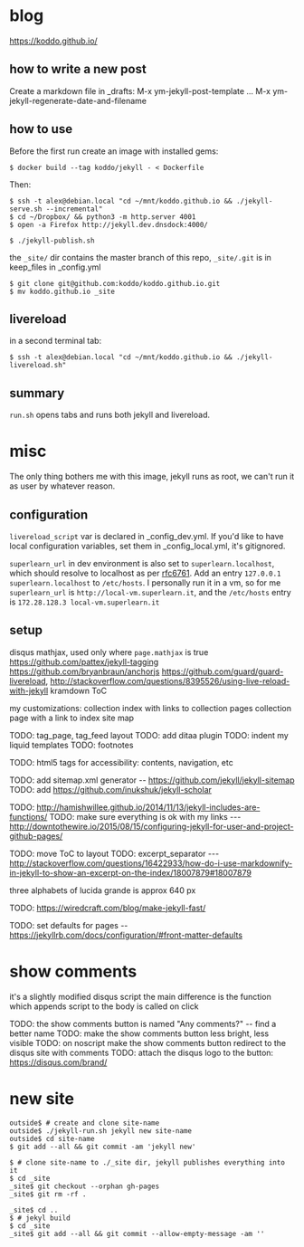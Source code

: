 # blog

https://koddo.github.io/

## how to write a new post

Create a markdown file in _drafts:
M-x ym-jekyll-post-template
...
M-x ym-jekyll-regenerate-date-and-filename

## how to use

Before the first run create an image with installed gems:

```
$ docker build --tag koddo/jekyll - < Dockerfile
```

Then:

```
$ ssh -t alex@debian.local "cd ~/mnt/koddo.github.io && ./jekyll-serve.sh --incremental"
$ cd ~/Dropbox/ && python3 -m http.server 4001
$ open -a Firefox http://jekyll.dev.dnsdock:4000/

$ ./jekyll-publish.sh
```



the `_site/` dir contains the master branch of this repo, `_site/.git` is in keep_files in _config.yml

```
$ git clone git@github.com:koddo/koddo.github.io.git
$ mv koddo.github.io _site
```

## livereload

in a second terminal tab:

```
$ ssh -t alex@debian.local "cd ~/mnt/koddo.github.io && ./jekyll-livereload.sh"
```

## summary

`run.sh` opens tabs and runs both jekyll and livereload. 


# misc

The only thing bothers me with this image, jekyll runs as root, we can't run it as user by whatever reason.

## configuration

`livereload_script` var is declared in _config_dev.yml.
If you'd like to have local configuration variables, set them in _config_local.yml, it's gitignored.

`superlearn_url` in dev environment is also set to `superlearn.localhost`, which should resolve to localhost as per [rfc6761](https://tools.ietf.org/html/rfc6761). Add an entry `127.0.0.1	superlearn.localhost` to `/etc/hosts`.
I personally run it in a vm, so for me `superlearn_url` is `http://local-vm.superlearn.it`, and the `/etc/hosts` entry is `172.28.128.3	local-vm.superlearn.it`

## setup

disqus
mathjax, used only where `page.mathjax` is true
https://github.com/pattex/jekyll-tagging
https://github.com/bryanbraun/anchorjs
https://github.com/guard/guard-livereload, http://stackoverflow.com/questions/8395526/using-live-reload-with-jekyll
kramdown ToC

my customizations:
collection index with links to collection pages
collection page with a link to index
site map



TODO: tag_page, tag_feed layout
TODO: add ditaa plugin
TODO: indent my liquid templates
TODO: footnotes

TODO: html5 tags for accessibility: contents, navigation, etc

TODO: add sitemap.xml generator -- https://github.com/jekyll/jekyll-sitemap
TODO: add https://github.com/inukshuk/jekyll-scholar

TODO: http://hamishwillee.github.io/2014/11/13/jekyll-includes-are-functions/
TODO: make sure everything is ok with my links --- http://downtothewire.io/2015/08/15/configuring-jekyll-for-user-and-project-github-pages/

TODO: move ToC to layout
TODO: excerpt_separator --- http://stackoverflow.com/questions/16422933/how-do-i-use-markdownify-in-jekyll-to-show-an-excerpt-on-the-index/18007879#18007879

three alphabets of lucida grande is approx 640 px 

TODO: <https://wiredcraft.com/blog/make-jekyll-fast/>

TODO: set defaults for pages -- <https://jekyllrb.com/docs/configuration/#front-matter-defaults>

# show comments

it's a slightly modified disqus script
the main difference is the function which appends script to the body is called on click

TODO: the show comments button is named "Any comments?" -- find a better name
TODO: make the show comments button less bright, less visible
TODO: on noscript make the show comments button redirect to the disqus site with comments
TODO: attach the disqus logo to the button: https://disqus.com/brand/

# new site

```
outside$ # create and clone site-name
outside$ ./jekyll-run.sh jekyll new site-name
outside$ cd site-name
$ git add --all && git commit -am 'jekyll new'

$ # clone site-name to ./_site dir, jekyll publishes everything into it
$ cd _site
_site$ git checkout --orphan gh-pages
_site$ git rm -rf .

_site$ cd ..
$ # jekyl build
$ cd _site
_site$ git add --all && git commit --allow-empty-message -am ''
```


